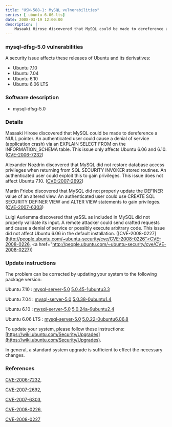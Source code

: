 ```yaml
---
title: "USN-588-1: MySQL vulnerabilities"
series: [ ubuntu-6.06-lts]
date: 2008-03-19 12:00:00
description: |
    Masaaki Hirose discovered that MySQL could be made to dereference a NULL pointer. An authenticated user could cause a denial of service (application crash) via an EXPLAIN SELECT FROM on the INFORMATION_SCHEMA table. This issue only affects Ubuntu 6.06 and 6.10. ([CVE-2006-7232](http://people.ubuntu.com/~ubuntu-security/cve/CVE-2006-7232))
--- 
```

 
 


### mysql-dfsg-5.0 vulnerabilities

A security issue affects these releases of Ubuntu and its derivatives:

* Ubuntu 7.10
* Ubuntu 7.04
* Ubuntu 6.10
* Ubuntu 6.06 LTS

### Software description

* mysql-dfsg-5.0 

### Details

Masaaki Hirose discovered that MySQL could be made to dereference a NULL pointer. An authenticated user could cause a denial of service (application crash) via an EXPLAIN SELECT FROM on the INFORMATION_SCHEMA table. This issue only affects Ubuntu 6.06 and 6.10. ([CVE-2006-7232](http://people.ubuntu.com/~ubuntu-security/cve/CVE-2006-7232))

Alexander Nozdrin discovered that MySQL did not restore database access privileges when returning from SQL SECURITY INVOKER stored routines. An authenticated user could exploit this to gain privileges. This issue does not affect Ubuntu 7.10. ([CVE-2007-2692](http://people.ubuntu.com/~ubuntu-security/cve/CVE-2007-2692))

Martin Friebe discovered that MySQL did not properly update the DEFINER value of an altered view. An authenticated user could use CREATE SQL SECURITY DEFINER VIEW and ALTER VIEW statements to gain privileges. ([CVE-2007-6303](http://people.ubuntu.com/~ubuntu-security/cve/CVE-2007-6303))

Luigi Auriemma discovered that yaSSL as included in MySQL did not properly validate its input. A remote attacker could send crafted requests and cause a denial of service or possibly execute arbitrary code. This issue did not affect Ubuntu 6.06 in the default installation. ([CVE-2008-0227](http://people.ubuntu.com/~ubuntu-security/cve/CVE-2008-0226">CVE-2008-0226</a>, <a href="http://people.ubuntu.com/~ubuntu-security/cve/CVE-2008-0227)) 

### Update instructions

The problem can be corrected by updating your system to the following package version:

Ubuntu 7.10
 : [mysql-server-5.0](https://launchpad.net/ubuntu/+source/mysql-dfsg-5.0) <span> [5.0.45-1ubuntu3.3](https://launchpad.net/ubuntu/+source/mysql-dfsg-5.0/5.0.45-1ubuntu3.3) </span> 

Ubuntu 7.04
 : [mysql-server-5.0](https://launchpad.net/ubuntu/+source/mysql-dfsg-5.0) <span> [5.0.38-0ubuntu1.4](https://launchpad.net/ubuntu/+source/mysql-dfsg-5.0/5.0.38-0ubuntu1.4) </span> 

Ubuntu 6.10
 : [mysql-server-5.0](https://launchpad.net/ubuntu/+source/mysql-dfsg-5.0) <span> [5.0.24a-9ubuntu2.4](https://launchpad.net/ubuntu/+source/mysql-dfsg-5.0/5.0.24a-9ubuntu2.4) </span> 

Ubuntu 6.06 LTS
 : [mysql-server-5.0](https://launchpad.net/ubuntu/+source/mysql-dfsg-5.0) <span> [5.0.22-0ubuntu6.06.8](https://launchpad.net/ubuntu/+source/mysql-dfsg-5.0/5.0.22-0ubuntu6.06.8) </span> 

To update your system, please follow these instructions: [https://wiki.ubuntu.com/Security/Upgrades](https://wiki.ubuntu.com/Security/Upgrades).

In general, a standard system upgrade is sufficient to effect the necessary changes. 

### References

 
 [CVE-2006-7232](http://people.ubuntu.com/~ubuntu-security/cve/CVE-2006-7232), 

 [CVE-2007-2692](http://people.ubuntu.com/~ubuntu-security/cve/CVE-2007-2692), 

 [CVE-2007-6303](http://people.ubuntu.com/~ubuntu-security/cve/CVE-2007-6303), 

 [CVE-2008-0226](http://people.ubuntu.com/~ubuntu-security/cve/CVE-2008-0226), 

 [CVE-2008-0227](http://people.ubuntu.com/~ubuntu-security/cve/CVE-2008-0227)
 

